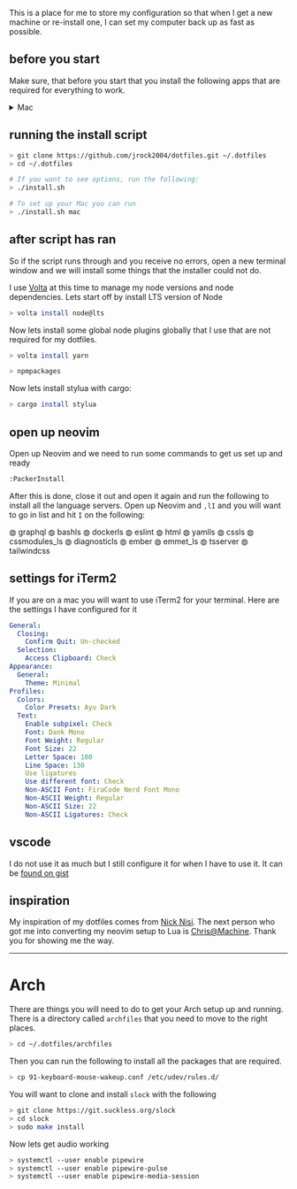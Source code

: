 This is a place for me to store my configuration so that when I get a new machine or re-install one, I can set my computer back up as fast as possible.

## before you start

Make sure, that before you start that you install the following apps that are required for everything to work.

<details>
  <summary>Mac</summary>

- Xcode Command Line Tools
- Git

Xcode will give your mac all the tools you will need to run the scripts.

</details>

## running the install script

```bash
> git clone https://github.com/jrock2004/dotfiles.git ~/.dotfiles
> cd ~/.dotfiles

# If you want to see options, run the following:
> ./install.sh

# To set up your Mac you can run
> ./install.sh mac
```

## after script has ran

So if the script runs through and you receive no errors, open a new terminal window and we will install some things that the installer could not do.

I use [Volta](https://volta.sh) at this time to manage my node versions and node dependencies. Lets start off by install LTS version of Node

```bash
> volta install node@lts
```

Now lets install some global node plugins globally that I use that are not required for my dotfiles.

```bash
> volta install yarn
```

```bash
> npmpackages
```

Now lets install stylua with cargo:

```bash
> cargo install stylua
```

## open up neovim

Open up Neovim and we need to run some commands to get us set up and ready

```bash
:PackerInstall
```

After this is done, close it out and open it again and run the following to install all the language servers. Open up Neovim and `,lI` and you will want to go in list and hit `I` on the following:

◍ graphql
◍ bashls
◍ dockerls
◍ eslint
◍ html
◍ yamlls
◍ cssls
◍ cssmodules_ls
◍ diagnosticls
◍ ember
◍ emmet_ls
◍ tsserver
◍ tailwindcss

## settings for iTerm2

If you are on a mac you will want to use iTerm2 for your terminal. Here are the settings I have configured for it

```yml
General:
  Closing:
    Confirm Quit: Un-checked
  Selection:
    Access Clipboard: Check
Appearance:
  General:
    Theme: Minimal
Profiles:
  Colors:
    Color Presets: Ayu Dark
  Text:
    Enable subpixel: Check
    Font: Dank Mono
    Font Weight: Regular
    Font Size: 22
    Letter Space: 100
    Line Space: 130
    Use ligatures
    Use different font: Check
    Non-ASCII Font: FiraCode Nerd Font Mono
    Non-ASCII Weight: Regular
    Non-ASCII Size: 22
    Non-ASCII Ligatures: Check
```

## vscode

I do not use it as much but I still configure it for when I have to use it. It can be [found on gist](https://gist.github.com/jrock2004/34c134d3a4a8bfb84336fd5d52472237)

## inspiration

My inspiration of my dotfiles comes from [Nick Nisi](https://github.com/nicknisi/dotfiles).
The next person who got me into converting my neovim setup to Lua is [Chris@Machine](https://www.chrisatmachine.com/neovim). Thank you for showing me the way.



-------

# Arch

There are things you will need to do to get your Arch setup up and running. There is a directory called `archfiles` that you need to move to the right places.

```bash
> cd ~/.dotfiles/archfiles
```

Then you can run the following to install all the packages that are required.

```bash
> cp 91-keyboard-mouse-wakeup.conf /etc/udev/rules.d/
```

You will want to clone and install `slock` with the following

```bash
> git clone https://git.suckless.org/slock
> cd slock
> sudo make install
```

Now lets get audio working

```bash
> systemctl --user enable pipewire
> systemctl --user enable pipewire-pulse
> systemctl --user enable pipewire-media-session
```
